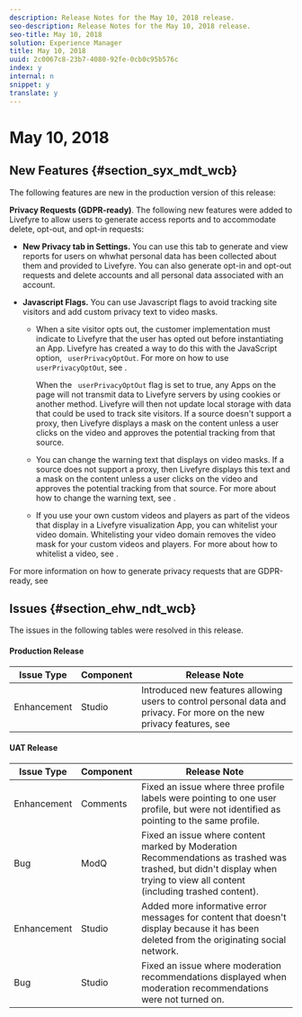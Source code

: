 ```yaml
---
description: Release Notes for the May 10, 2018 release.
seo-description: Release Notes for the May 10, 2018 release.
seo-title: May 10, 2018
solution: Experience Manager
title: May 10, 2018
uuid: 2c0067c8-23b7-4080-92fe-0cb0c95b576c
index: y
internal: n
snippet: y
translate: y
---
```


# May 10, 2018


## New Features {#section_syx_mdt_wcb}

The following features are new in the production version of this release:

**Privacy Requests (GDPR-ready)**. The following new features were added to Livefyre to allow users to generate access reports and to accommodate delete, opt-out, and opt-in requests:
* **New Privacy tab in Settings.** You can use this tab to generate and view reports for users on whwhat personal data has been collected about them and provided to Livefyre. You can also generate opt-in and opt-out requests and delete accounts and all personal data associated with an account.
* **Javascript Flags.** You can use Javascript flags to avoid tracking site visitors and add custom privacy text to video masks. 

    * When a site visitor opts out, the customer implementation must indicate to Livefyre that the user has opted out before instantiating an App. Livefyre has created a way to do this with the JavaScript option, ` userPrivacyOptOut`. For more on how to use ` userPrivacyOptOut`, see [](../c_gdpr_compliance/c_gdpr_compliance.md#section_nmz_q3n_3db).

      When the ` userPrivacyOptOut` flag is set to true, any Apps on the page will not transmit data to Livefyre servers by using cookies or another method. Livefyre will then not update local storage with data that could be used to track site visitors. If a source doesn't support a proxy, then Livefyre displays a mask on the content unless a user clicks on the video and approves the potential tracking from that source.

    * You can change the warning text that displays on video masks. If a source does not support a proxy, then Livefyre displays this text and a mask on the content unless a user clicks on the video and approves the potential tracking from that source. For more about how to change the warning text, see [](../c_gdpr_compliance/c_gdpr_compliance.md#section_pb5_mnp_ldb).
    * If you use your own custom videos and players as part of the videos that display in a Livefyre visualization App, you can whitelist your video domain. Whitelisting your video domain removes the video mask for your custom videos and players. For more about how to whitelist a video, see [](../c_gdpr_compliance/c_gdpr_compliance.md#section_bzp_pnp_ldb).




For more information on how to generate privacy requests that are GDPR-ready, see [](../c_gdpr_compliance/c_gdpr_compliance.md#concept_q1l_r5s_rcb)

## Issues {#section_ehw_ndt_wcb}

The issues in the following tables were resolved in this release.

#### Production Release
|  **Issue Type** | **Component** | **Release Note** |
|---|---|---|
|  Enhancement | Studio |Introduced new features allowing users to control personal data and privacy. For more on the new privacy features, see [](#c_rn/section_syx_mdt_wcb) |





#### UAT Release
|  **Issue Type** | **Component** | **Release Note** |
|---|---|---|
|  Enhancement | Comments | Fixed an issue where three profile labels were pointing to one user profile, but were not identified as pointing to the same profile. |
|  Bug | ModQ | Fixed an issue where content marked by Moderation Recommendations as trashed was trashed, but didn't display when trying to view all content (including trashed content).  |
|  Enhancement | Studio | Added more informative error messages for content that doesn't display because it has been deleted from the originating social network.  |
|  Bug | Studio | Fixed an issue where moderation recommendations displayed when moderation recommendations were not turned on. |

